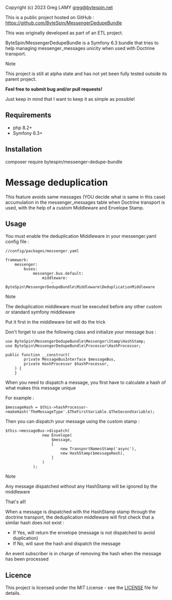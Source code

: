 Copyright (c) 2023 Greg LAMY <greg@bytespin.net>

This is a public project hosted on GitHub : https://github.com/ByteSpin/MessengerDedupeBundle

This was originally developed as part of an ETL project.

ByteSpin/MessengerDedupeBundle is a Symfony 6.3 bundle that tries to help managing messenger_messages unicity when used with Doctrine transport.

> [!NOTE]
>
> This project is still at alpha state and has not yet been fully tested outside its parent project.
>
> **Feel free to submit bug and/or pull requests!**

Just keep in mind that I want to keep it as simple as possible!

Requirements
------------
- php 8.2+
- Symfony 6.3+

Installation
------------

composer require bytespin/messenger-dedupe-bundle

# Message deduplication
This feature avoids same messages (YOU decide what is same in this case) accumulation in the messenger_messages 
table when Doctrine transport is used, with the help of a custom Middleware and Envelope Stamp.

Usage
------------
You must enable the deduplication Middleware in your messenger.yaml config file :
```
//config/packages/messenger.yaml

framework:
    messenger:
        buses:
            messenger.bus.default:
                middleware:
                    - ByteSpin\MessengerDedupeBundle\Middleware\DeduplicationMiddleware
```

> [!NOTE]
> 
> The deduplication middleware must be executed before any other custom or standard symfony middleware 
> 
> Put it first in the middleware list will do the trick


Don't forget to use the following class and initialize your message bus :
```
use ByteSpin\MessengerDedupeBundle\Messenger\Stamp\HashStamp;
use ByteSpin\MessengerDedupeBundle\Processor\HashProcessor;
```

```
public function __construct(
        private MessageBusInterface $messageBus,
        private HashProcessor $hashProcessor,
    ) {
    }

```
When you need to dispatch a message, you first have to calculate a hash of what makes this message unique

For example :
```             
$messageHash = $this->hashProcessor->makeHash('TheMessageType'.$TheFirstVariable.$TheSecondVariable);
```

Then you can dispatch your message using the custom stamp :

```
$this->messageBus->dispatch(
                new Envelope(
                    $message,
                    [
                        new TransportNamesStamp('async'),
                        new HashStamp($messageHash),
                    ]
                )
            );
```

> [!NOTE]
> Any message dispatched without any HashStamp will be ignored by the middleware


That's all!

When a message is dispatched with the HashStamp stamp through the doctrine transport, the deduplication middleware
will first check that a similar hash does not exist :
- If Yes, will return the envelope (message is not dispatched to avoid duplication)
- If No, will save the hash and dispatch the message

An event subscriber is in charge of removing the hash when the message has been processed


Licence
-------

This project is licensed under the MIT License - see the [LICENSE](LICENSE) file for details.
